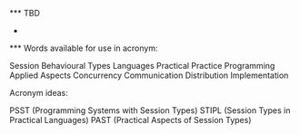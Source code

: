 

*** TBD

*

*** Words available for use in acronym:

Session
Behavioural
Types
Languages
Practical
Practice
Programming
Applied
Aspects
Concurrency
Communication
Distribution
Implementation

Acronym ideas:

PSST (Programming Systems with Session Types)
STIPL (Session Types in Practical Languages)
PAST (Practical Aspects of Session Types)
